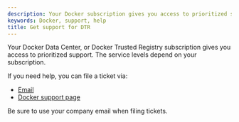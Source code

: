 ```yaml
---
description: Your Docker subscription gives you access to prioritized support. You can file tickets via email, your the support portal.
keywords: Docker, support, help
title: Get support for DTR
---
```

<!-- TODO: review page for v2.2 -->

Your Docker Data Center, or Docker Trusted Registry subscription gives you access to prioritized support. The service levels depend on your subscription.

If you need help, you can file a ticket via:

* [Email](mailto:support@docker.com)
* [Docker support page](https://support.docker.com/)

Be sure to use your company email when filing tickets.